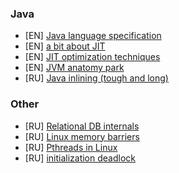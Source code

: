 ### Java
- [EN] [Java language specification](https://docs.oracle.com/javase/specs/)
- [EN] [a bit about JIT](https://www.infoq.com/articles/OpenJDK-HotSpot-What-the-JIT)
- [EN] [JIT optimization techniques](https://advancedweb.hu/2016/05/27/jvm_jit_optimization_techniques/)
- [EN] [JVM anatomy park](https://shipilev.net/jvm-anatomy-park/)
- [RU] [Java inlining (tough and long)](https://habrahabr.ru/post/329120/)
### Other
- [RU] [Relational DB internals](https://habrahabr.ru/company/mailru/blog/266811/)
- [RU] [Linux memory barriers](https://habrahabr.ru/post/155517/)
- [RU] [Pthreads in Linux](https://habrahabr.ru/post/326138/)
- [RU] [initialization deadlock](https://habrahabr.ru/company/odnoklassniki/blog/255067/)